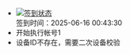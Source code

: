 - [![签到状态](https://github.com/womade/Cloud189-Actions/actions/workflows/main.yml/badge.svg?branch=main)](https://github.com/womade/Cloud189-Actions/actions/workflows/main.yml) <br> 签到时间：2025-06-16 00:43:30
- 开始执行帐号1
- 设备ID不存在，需要二次设备校验
